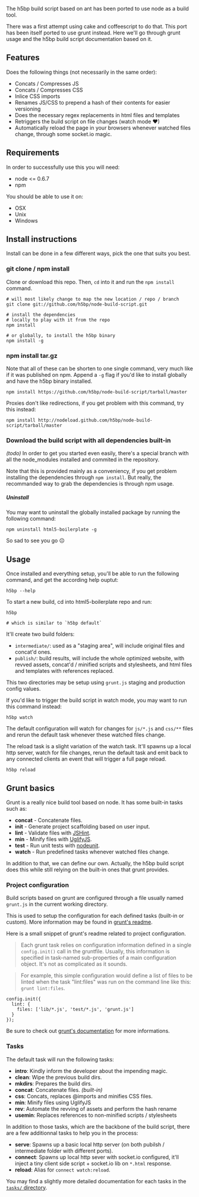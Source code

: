 
The h5bp build script based on ant has been ported to use node as a build tool.

There was a first attempt using cake and coffeescript to do that. This
port has been itself ported to use grunt instead. Here we'll go through
grunt usage and the h5bp build script documentation based on it.

## Features

Does the following things (not necessarily in the same order):

* Concats / Compresses JS
* Concats / Compresses CSS
* Inlice CSS imports
* Renames JS/CSS to prepend a hash of their contents for easier versioning
* Does the necessary regex replacements in html files and templates
* Retriggers the build script on file changes (watch mode &#10084;)
* Automatically reload the page in your browsers whenever watched files
  change, through some socket.io magic.

## Requirements

In order to successfully use this you will need:

* node <= 0.6.7
* npm

You should be able to use it on:

* OSX
* Unix
* Windows

## Install instructions

Install can be done in a few different ways, pick the one that suits you
best.

### git clone / npm install

Clone or download this repo. Then, `cd` into it and run the `npm
install` command.

    # will most likely change to map the new location / repo / branch
    git clone git://github.com/h5bp/node-build-script.git

    # install the dependencies
    # locally to play with it from the repo
    npm install

    # or globally, to install the h5bp binary
    npm install -g

### npm install tar.gz

Note that all of these can be shorten to one single command, very much
like if it was published on npm. Append a `-g` flag if you'd like to
install globally and have the h5bp binary installed.

    npm install https://github.com/h5bp/node-build-script/tarball/master

Proxies don't like redirections, if you get problem with this command, try
this instead:

    npm install http://nodeload.github.com/h5bp/node-build-script/tarball/master

### Download the build script with all dependencies built-in

*(todo)* In order to get you started even easily, there's a special
branch with all the node_modules installed and commited in the
repository.

Note that this is provided mainly as a conveniency, if you get problem
installing the dependencies through `npm install`. But really, the
recommanded way to grab the dependencies is through npm usage.

##### Uninstall


You may want to uninstall the globally installed package by running the
following command:

    npm uninstall html5-boilerplate -g

So sad to see you go ☹

## Usage

Once installed and everything setup, you'll be able to run the following
command, and get the according help ouptut:

    h5bp --help

To start a new build, cd into html5-boilerplate repo and run:

    h5bp

    # which is similar to `h5bp default`

It'll create two build folders:

* `intermediate/`: used as a "staging area", will include original files
  and concat'd ones.
* `publish/`: build results, will include the whole optimized website,
  with revved assets, concat'd / minified scripts and stylesheets, and
  html files and templates with references replaced.

This two directories may be setup using `grunt.js` staging and
production config values.

If you'd like to trigger the build script in watch mode, you may want to
run this command instead:

    h5bp watch

The default configuration will watch for changes for `js/*.js` and
`css/**` files and rerun the default task whenever these watched files
change.

The reload task is a slight variation of the watch task. It'll spawns up
a local http server, watch for file changes, rerun the default task and
emit back to any connected clients an event that will trigger a full
page reload.

    h5bp reload

## Grunt basics

Grunt is a really nice build tool based on node. It has some built-in tasks such as:

 * **concat** - Concatenate files.
 * **init** - Generate project scaffolding based on user input.
 * **lint** - Validate files with [JSHint][jshint].
 * **min** - Minify files with [UglifyJS][uglify].
 * **test** - Run unit tests with [nodeunit][nodeunit].
 * **watch** - Run predefined tasks whenever watched files change.

[jshint]: http://www.jshint.com/
[uglify]: https://github.com/mishoo/UglifyJS/
[nodeunit]: https://github.com/caolan/nodeunit

In addition to that, we can define our own. Actually, the h5bp build
script does this while still relying on the built-in ones that grunt
provides.

### Project configuration

Build scripts based on grunt are configured through a file usually named
`grunt.js` in the current working directory.

This is used to setup the configuration for each defined tasks (built-in
or custom). More information may be found in [grunt's
readme](https://github.com/cowboy/grunt#readme).

Here is a small snippet of grunt's readme related to project configuration.

> Each grunt task relies on configuration information defined in a
> single `config.init()` call in the gruntfile. Usually, this
> information is specified in task-named sub-properties of a main
> configuration object. It's not as complicated as it sounds.

> For example, this simple configuration would define a list of files to
> be linted when the task "lint:files" was run on the command line like
> this: `grunt lint:files`.


    config.init({
      lint: {
        files: ['lib/*.js', 'test/*.js', 'grunt.js']
      }
    });

Be sure to check out [grunt's
documentation](https://github.com/cowboy/grunt/blob/master/docs/toc.md#readme) for more
informations.

### Tasks

The default task will run the following tasks:

* **intro**: Kindly inform the developer about the impending magic.
* **clean**: Wipe the previous build dirs.
* **mkdirs**: Prepares the build dirs.
* **concat**: Concatenate files. *(built-in)*
* **css**: Concats, replaces @imports and minifies CSS files.
* **min**: Minify files using UglifyJS
* **rev**: Automate the revving of assets and perform the hash rename
* **usemin**: Replaces references to non-minified scripts / stylesheets

In addition to those tasks, which are the backbone of the build script,
there are a few additionnal tasks to help you in the process:

* **serve**: Spawns up a basic local http server (on both pubilsh /
  intermediate folder with different ports).
* **connect**:  Spawns up local http sever with socket.io configured,
  it'll inject a tiny client side script + socket.io lib on `*.html`
  response.
* **reload**: Alias for `connect watch:reload`.

You may find a slightly more detailed documentation for each tasks in
the [`tasks/`
directory](https://github.com/h5bp/node-build-script/tree/master/tasks#readme).

